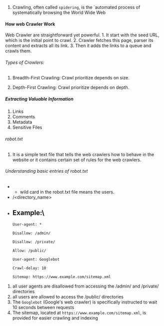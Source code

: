 1. Crawling, often called `spidering`, is the `automated process of systematically browsing the World Wide Web

#### How web Crawler Work

Web Crawler are straightforward yet powerful.
	1. It start with the seed URL, which is the initial point to crawl.
	2. Crawler fetches this page, parser its content and extracts all its link.
	3. Then it adds the links to a queue and crawls them.

###### Types of Crawlers:

1. Breadth-First Crawling: Crawl prioritize depends on size.

2. Depth-First Crawling: Crawl prioritize depends on depth. 

##### Extracting Valuable Information

1. Links
2. Comments
3. Metadata
4. Sensitive Files

###### robot.txt

1. It is a simple text file that tells the web crawlers how to behave in the website or it contains certain set of rules for the web crawlers.

###### Understanding basic entries of robot.txt

* * wild card in the robot.txt file means the users.
* /<directory_name>

- Example:\
	- 
	`User-agent: *`
	
	`Disallow: /admin/`
	
	`Disallow: /private/`
	
	`Allow: /public/`
	
	`User-agent: Googlebot`
	
	`Crawl-delay: 10`
	
	`Sitemap: https://www.example.com/sitemap.xml`

1. all user agents are disallowed from accessing the /admin/ and /private/ directories
2. all users are allowed to access the /public/ directories
3. The `Googlebot` (Google's web crawler) is specifically instructed to wait 10 seconds between requests
4. The sitemap, located at `https://www.example.com/sitemap.xml`, is provided for easier crawling and indexing